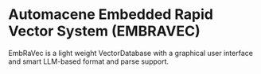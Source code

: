 # Automacene Embedded Rapid Vector System (EMBRAVEC)

EmbRaVec is a light weight VectorDatabase with a graphical user interface and smart LLM-based format and parse support.